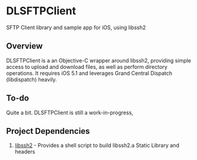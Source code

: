 # DLSFTPClient

SFTP Client library and sample app for iOS, using libssh2

## Overview

DLSFTPClient is a an Objective-C wrapper around libssh2, providing simple access to upload and download files, as well as perform directory operations.  It requires iOS 5.1 and leverages Grand Central Dispatch (libdispatch) heavily.

## To-do

Quite a bit.  DLSFTPClient is still a work-in-progress, 

## Project Dependencies

1. [libssh2](https://github.com/x2on/libssh2-for-iOS) - Provides a shell script to build libssh2.a Static Library and headers
